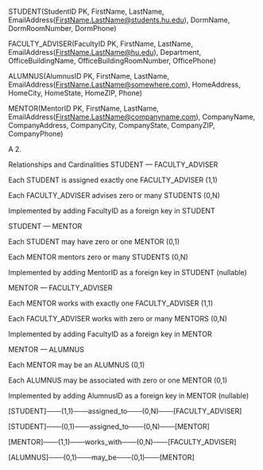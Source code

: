 STUDENT(StudentID PK, FirstName, LastName, EmailAddress(FirstName.LastName@students.hu.edu), DormName, DormRoomNumber, DormPhone)

FACULTY_ADVISER(FacultyID PK, FirstName, LastName, EmailAddress(FirstName.LastName@hu.edu), Department, OfficeBuildingName, OfficeBuildingRoomNumber, OfficePhone)

ALUMNUS(AlumnusID PK, FirstName, LastName, EmailAddress(FirstName.LastName@somewhere.com), HomeAddress, HomeCity, HomeState, HomeZIP, Phone)

MENTOR(MentorID PK, FirstName, LastName, EmailAddress(FirstName.LastName@companyname.com), CompanyName, CompanyAddress, CompanyCity, CompanyState, CompanyZIP, CompanyPhone)

A 2.

Relationships and Cardinalities
STUDENT — FACULTY_ADVISER

Each STUDENT is assigned exactly one FACULTY_ADVISER (1,1)

Each FACULTY_ADVISER advises zero or many STUDENTS (0,N)

Implemented by adding FacultyID as a foreign key in STUDENT

STUDENT — MENTOR

Each STUDENT may have zero or one MENTOR (0,1)

Each MENTOR mentors zero or many STUDENTS (0,N)

Implemented by adding MentorID as a foreign key in STUDENT (nullable)

MENTOR — FACULTY_ADVISER

Each MENTOR works with exactly one FACULTY_ADVISER (1,1)

Each FACULTY_ADVISER works with zero or many MENTORS (0,N)

Implemented by adding FacultyID as a foreign key in MENTOR

MENTOR — ALUMNUS

Each MENTOR may be an ALUMNUS (0,1)

Each ALUMNUS may be associated with zero or one MENTOR (0,1)

Implemented by adding AlumnusID as a foreign key in MENTOR (nullable)

[STUDENT]───(1,1)───assigned_to───(0,N)───[FACULTY_ADVISER]

[STUDENT]───(0,1)───assigned_to───(0,N)───[MENTOR]

[MENTOR]───(1,1)───works_with───(0,N)───[FACULTY_ADVISER]

[ALUMNUS]───(0,1)───may_be───(0,1)───[MENTOR]
